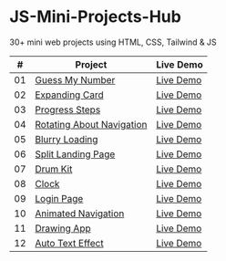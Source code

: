 # JS-Mini-Projects-Hub

30+ mini web projects using HTML, CSS, Tailwind & JS

|  #  | Project                                                                                                            | Live Demo                                                                                |
| :-: | ------------------------------------------------------------------------------------------------------------------ | ---------------------------------------------------------------------------------------- |
| 01  | [Guess My Number](https://github.com/sazit96/JS-Mini-Projects-Hub/tree/main/GuessMyNumber)                         | [Live Demo](https://sazit96.github.io/JS-Mini-Projects-Hub/GuessMyNumber/)               |
| 02  | [Expanding Card](https://github.com/sazit96/JS-Mini-Projects-Hub/tree/main/ExpandingCard)                          | [Live Demo](https://sazit96.github.io/JS-Mini-Projects-Hub/ExpandingCard/)               |
| 03  | [Progress Steps](https://github.com/sazit96/JS-Mini-Projects-Hub/tree/main/ProgressSteps)                          | [Live Demo](https://sazit96.github.io/JS-Mini-Projects-Hub/ProgressSteps/)               |
| 04  | [Rotating About Navigation](https://github.com/sazit96/JS-Mini-Projects-Hub/tree/main/RotatingNavigationAnimation) | [Live Demo](https://sazit96.github.io/JS-Mini-Projects-Hub/RotatingNavigationAnimation/) |
| 05  | [Blurry Loading](https://github.com/sazit96/JS-Mini-Projects-Hub/tree/main/BlurryLoading)                          | [Live Demo](https://sazit96.github.io/JS-Mini-Projects-Hub/BlurryLoading/)               |
| 06  | [Split Landing Page ](https://github.com/sazit96/JS-Mini-Projects-Hub/tree/main/SplitLandingPage)                  | [Live Demo](https://sazit96.github.io/JS-Mini-Projects-Hub/SplitLandingPage/)            |
| 07  | [Drum Kit ](https://github.com/sazit96/JS-Mini-Projects-Hub/tree/main/DrumKit)                                     | [Live Demo](https://sazit96.github.io/JS-Mini-Projects-Hub/DrumKit/)                     |
| 08  | [Clock ](https://github.com/sazit96/JS-Mini-Projects-Hub/tree/main/CSSJSClock)                                     | [Live Demo](https://sazit96.github.io/JS-Mini-Projects-Hub/CSSJSClock/)                  |
| 09  | [Login Page ](https://github.com/sazit96/JS-Mini-Projects-Hub/tree/main/LoginPage)                                 | [Live Demo](https://sazit96.github.io/JS-Mini-Projects-Hub/LoginPage/)                   |
| 10  | [Animated Navigation ](https://github.com/sazit96/JS-Mini-Projects-Hub/tree/main/AnimatedNavigation)               | [Live Demo](https://sazit96.github.io/JS-Mini-Projects-Hub/AnimatedNavigation/)          |
| 11  | [Drawing App ](https://github.com/sazit96/JS-Mini-Projects-Hub/tree/main/DrawingApp)                               | [Live Demo](https://sazit96.github.io/JS-Mini-Projects-Hub/DrawingApp/)                  |
| 12  | [Auto Text Effect ](https://github.com/sazit96/JS-Mini-Projects-Hub/tree/main/AutoTextEffect)                      | [Live Demo](https://sazit96.github.io/JS-Mini-Projects-Hub/AutoTextEffect/)              |
